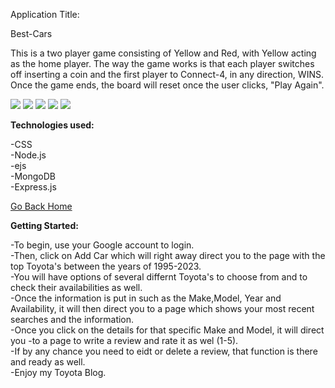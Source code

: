 
Application Title:

Best-Cars

This is a two player game consisting of Yellow and Red, with Yellow acting as the home player. The way the game works is that each player switches off inserting a coin and the first player to Connect-4, in any direction, WINS. Once the game ends, the board will reset once the user clicks, "Play Again".

<img src = "https://i.imgur.com/aEOnCsy.png)">
<img src = "https://i.imgur.com/6dRtP3l.png)">
<img src = "https://i.imgur.com/RCwCrWA.png)">
<img src = "https://i.imgur.com/HCxJ7WI.png)">
<img src = "https://i.imgur.com/2YFiS4g.png)">


**Technologies used:**

-CSS <br>
-Node.js<br>
-ejs<br>
-MongoDB <br>
-Express.js <br>



[Go Back Home](https://github.com/Dandd6541/Cars)

**Getting Started:**

-To begin, use your Google account to login.<br>
-Then, click on Add Car which will right away direct you to the page with the top Toyota's between the years of 1995-2023.<br>
-You will have options of several differnt Toyota's to choose from and to check their availabilities as well.<br>
-Once the information is put in such as the Make,Model, Year and Availability, it will then direct you to a page which shows your most recent searches and the information.<br>
-Once you click on the details for that specific Make and Model, it will direct you -to a page to write a review and rate it as wel (1-5).<br>
-If by any chance you need to eidt or delete a review, that function is there and ready as well. <br>
-Enjoy my Toyota Blog. <br>
